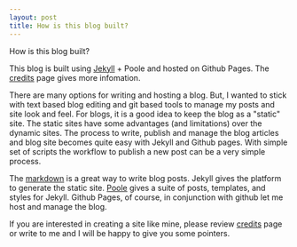```yaml
---
layout: post
title: How is this blog built?
---
```


How is this blog built?

This blog is built using [Jekyll](http://jekyllrb.com) + Poole and hosted on Github Pages. The [credits]({{site.baseurl}}/credits) page gives more infomation.

There are many options for writing and hosting a blog. But, I wanted to stick with text based blog editing and git based tools to manage my posts and site look and feel. For blogs, it is a good idea to keep the blog as a "static" site. The static sites have some advantages (and limitations) over the dynamic sites. The process to write, publish and manage the blog articles and blog site becomes quite easy with Jekyll and Github pages. With simple set of scripts the workflow to publish a new post can be a very simple process.  

The [markdown](http://daringfireball.net/projects/markdown/) is a great way to write blog posts. Jekyll gives the platform to generate the static site. [Poole](http://getpoole.com) gives a suite of posts, templates, and styles for Jekyll. Github Pages, of course, in conjunction with github let me host and manage the blog. 

If you are interested in creating a site like mine, please review [credits]({{site.baseurl}}/credits) page or write to me and I will be happy to give you some pointers. 


